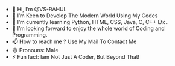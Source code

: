 - 👋 Hi, I’m @VS-RAHUL
- 👀 I’m Keen to Develop The Modern World Using My Codes
- 🌱 I’m currently learning Python, HTML, CSS, Java, C, C++ Etc..
- 💞️ I’m looking forward to enjoy the whole world of Coding and Programming.
- 📫 How to reach me ? Use My Mail To Contact Me
- 😄 Pronouns: Male
- ⚡ Fun fact: Iam Not Just A Coder, But Beyond That!

<!---
VS-RAHUL/VS-RAHUL is a ✨ special ✨ repository because its `README.md` (this file) appears on your GitHub profile.
You can click the Preview link to take a look at your changes.
--->
